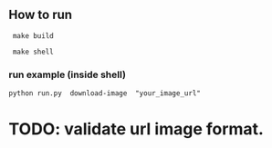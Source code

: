 


## How to run

```
 make build
```

```
 make shell
```

### run example (inside shell)

```
python run.py  download-image  "your_image_url"
```


# TODO: validate url image format.